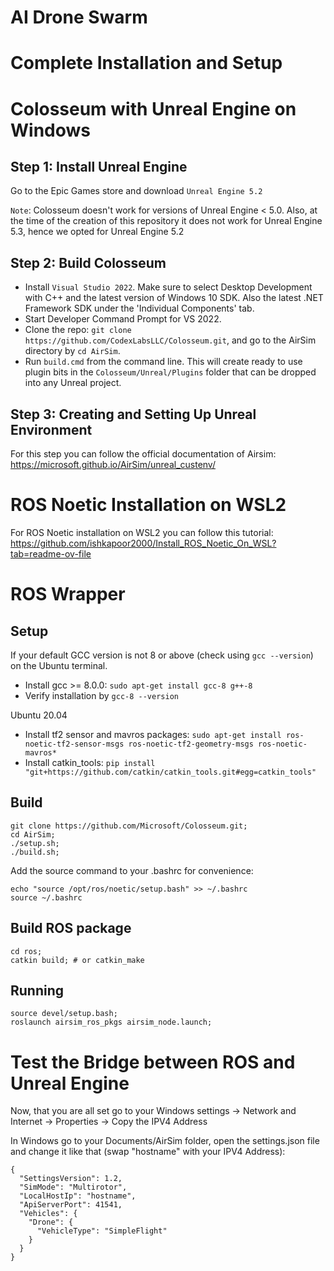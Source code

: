 # AI Drone Swarm

# Complete Installation and Setup

Colosseum with Unreal Engine on Windows
=============================

Step 1: Install Unreal Engine
----------------
Go to the Epic Games store and download `Unreal Engine 5.2`

`Note`: Colosseum doesn't work for versions of Unreal Engine < 5.0. Also, at the time of the creation of this repository it does not work for Unreal Engine 5.3, hence we opted for Unreal Engine 5.2

Step 2: Build Colosseum
----------------

* Install `Visual Studio 2022`. Make sure to select Desktop Development with C++ and the latest version of Windows 10 SDK. Also the latest .NET Framework SDK under the 'Individual Components' tab.
* Start Developer Command Prompt for VS 2022.
* Clone the repo: `git clone https://github.com/CodexLabsLLC/Colosseum.git`, and go to the AirSim directory by `cd AirSim`.
* Run `build.cmd` from the command line. This will create ready to use plugin bits in the `Colosseum/Unreal/Plugins` folder that can be dropped into any Unreal project.

Step 3: Creating and Setting Up Unreal Environment
---------------------

For this step you can follow the official documentation of Airsim: https://microsoft.github.io/AirSim/unreal_custenv/

ROS Noetic Installation on WSL2
==========================

For ROS Noetic installation on WSL2 you can follow this tutorial: https://github.com/ishkapoor2000/Install_ROS_Noetic_On_WSL?tab=readme-ov-file

ROS Wrapper
=================

Setup
------------

If your default GCC version is not 8 or above (check using `gcc --version`) on the Ubuntu terminal.
* Install gcc >= 8.0.0: `sudo apt-get install gcc-8 g++-8`
* Verify installation by `gcc-8 --version`

Ubuntu 20.04
* Install tf2 sensor and mavros packages: `sudo apt-get install ros-noetic-tf2-sensor-msgs ros-noetic-tf2-geometry-msgs ros-noetic-mavros*`
* Install catkin_tools: `pip install "git+https://github.com/catkin/catkin_tools.git#egg=catkin_tools"`

Build 
------------

```
git clone https://github.com/Microsoft/Colosseum.git;
cd AirSim;
./setup.sh;
./build.sh;
```

Add the source command to your .bashrc for convenience:

```
echo "source /opt/ros/noetic/setup.bash" >> ~/.bashrc
source ~/.bashrc
```

Build ROS package
------------------

```
cd ros;
catkin build; # or catkin_make
```

Running
--------

```
source devel/setup.bash;
roslaunch airsim_ros_pkgs airsim_node.launch;
```

Test the Bridge between ROS and Unreal Engine
===========================

Now, that you are all set go to your Windows settings -> Network and Internet -> Properties -> Copy the IPV4 Address

In Windows go to your Documents/AirSim folder, open the settings.json file and change it like that (swap "hostname" with your IPV4 Address):

```
{
  "SettingsVersion": 1.2,
  "SimMode": "Multirotor",
  "LocalHostIp": "hostname",
  "ApiServerPort": 41541,
  "Vehicles": {
    "Drone": {
      "VehicleType": "SimpleFlight"
    }
  }
}
```














